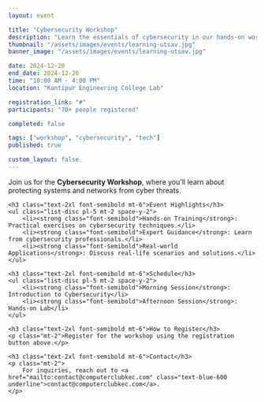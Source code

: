 ```yaml
---
layout: event

title: "Cybersecurity Workshop"
description: "Learn the essentials of cybersecurity in our hands-on workshop designed for tech enthusiasts."
thumbnail: "/assets/images/events/learning-utsav.jpg"
banner_image: "/assets/images/events/learning-utsav.jpg"

date: 2024-12-20
end_date: 2024-12-20
time: "10:00 AM - 4:00 PM"
location: "Kantipur Engineering College Lab"

registration_link: "#"
participants: "70+ people registered"

completed: false

tags: ["workshop", "cybersecurity", "tech"]
published: true

custom_layout: false
---
```


<div class="prose max-w-none mx-auto my-8">
    <p class="text-lg">
        Join us for the <strong class="font-bold">Cybersecurity Workshop</strong>, where you'll learn about protecting systems and networks from cyber threats.
    </p>

    <h3 class="text-2xl font-semibold mt-6">Event Highlights</h3>
    <ul class="list-disc pl-5 mt-2 space-y-2">
        <li><strong class="font-semibold">Hands-on Training</strong>: Practical exercises on cybersecurity techniques.</li>
        <li><strong class="font-semibold">Expert Guidance</strong>: Learn from cybersecurity professionals.</li>
        <li><strong class="font-semibold">Real-world Applications</strong>: Discuss real-life scenarios and solutions.</li>
    </ul>

    <h3 class="text-2xl font-semibold mt-6">Schedule</h3>
    <ul class="list-disc pl-5 mt-2 space-y-2">
        <li><strong class="font-semibold">Morning Session</strong>: Introduction to Cybersecurity</li>
        <li><strong class="font-semibold">Afternoon Session</strong>: Hands-on Lab</li>
    </ul>

    <h3 class="text-2xl font-semibold mt-6">How to Register</h3>
    <p class="mt-2">Register for the workshop using the registration button above.</p>

    <h3 class="text-2xl font-semibold mt-6">Contact</h3>
    <p class="mt-2">
        For inquiries, reach out to <a href="mailto:contact@computerclubkec.com" class="text-blue-600 underline">contact@computerclubkec.com</a>.
    </p>
</div>
